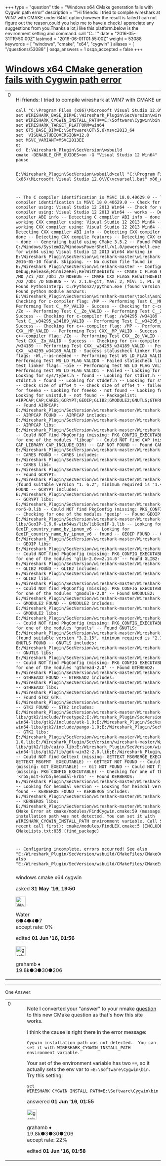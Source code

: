 +++
type = "question"
title = "Windows x64 CMake generation fails with Cygwin path error"
description = '''Hi friends: I tried to compile wireshark at WIN7 with CMAKE under 64bit option,however the result is failed I can not figure out the reason,could you help me to have a check.I appreciate any suggestions  from you.Thanks a lot,i like this platform.below is the environment setting and command. call &quot;C...'''
date = "2016-05-31T19:50:00Z"
lastmod = "2016-06-01T01:55:00Z"
weight = 53088
keywords = [ "windows", "cmake", "x64", "cygwin" ]
aliases = [ "/questions/53088" ]
osqa_answers = 1
osqa_accepted = false
+++

<div class="headNormal">

# [Windows x64 CMake generation fails with Cygwin path error](/questions/53088/windows-x64-cmake-generation-fails-with-cygwin-path-error)

</div>

<div id="main-body">

<div id="askform">

<table id="question-table" style="width:100%;"><colgroup><col style="width: 50%" /><col style="width: 50%" /></colgroup><tbody><tr class="odd"><td style="width: 30px; vertical-align: top"><div class="vote-buttons"><span id="post-53088-upvote" class="ajax-command post-vote up" rel="nofollow" title="I like this post (click again to cancel)"> </span><div id="post-53088-score" class="post-score" title="current number of votes">0</div><span id="post-53088-downvote" class="ajax-command post-vote down" rel="nofollow" title="I dont like this post (click again to cancel)"> </span> <span id="favorite-mark" class="ajax-command favorite-mark" rel="nofollow" title="mark/unmark this question as favorite (click again to cancel)"> </span><div id="favorite-count" class="favorite-count"></div></div></td><td><div id="item-right"><div class="question-body"><p>Hi friends: I tried to compile wireshark at WIN7 with CMAKE under 64bit option,however the result is failed I can not figure out the reason,could you help me to have a check.I appreciate any suggestions from you.Thanks a lot,i like this platform.below is the environment setting and command.</p><pre><code>call &quot;C:\Program Files (x86)\Microsoft Visual Studio 12.0\VC\vcvarsall.bat&quot; x86_amd64
set WIRESHARK_BASE_DIR=E:\Wireshark_Plugin\SecVersion\wireshark-master
set WIRESHARK_CYGWIN_INSTALL_PATH==E:\Software\Cygwin\bin
set WIRESHARK_TARGET_PLATFORM=win64
set QT5_BASE_DIR=E:\Software\QT\5.6\msvc2013_64
set  VISUALSTUDIOVERSION=12.0
set MSVC_VARIANT=MSVC2013EE
e:
cd  E:\Wireshark_Plugin\SecVersion\wsbuild
cmake -DENABLE_CHM_GUIDES=on -G &quot;Visual Studio 12 Win64&quot; ..\wireshark-master
pause

E:\Wireshark_Plugin\SecVersion\wsbuild&gt;call &quot;C:\Program Files (x86)\Microsoft Visual Studio 12.0\VC\vcvarsall.bat&quot; x86_amd64

-- The C compiler identification is MSVC 18.0.40629.0
-- The CXX compiler identification is MSVC 18.0.40629.0
-- Check for working C compiler using: Visual Studio 12 2013 Win64
-- Check for working C compiler using: Visual Studio 12 2013 Win64 -- works
-- Detecting C compiler ABI info
-- Detecting C compiler ABI info - done
-- Check for working CXX compiler using: Visual Studio 12 2013 Win64
-- Check for working CXX compiler using: Visual Studio 12 2013 Win64 -- works
-- Detecting CXX compiler ABI info
-- Detecting CXX compiler ABI info - done
-- Detecting CXX compile features
-- Detecting CXX compile features - done
-- Generating build using CMake 3.5.2
-- Found POWERSHELL: C:/Windows/System32/WindowsPowerShell/v1.0/powershell.exe
-- Building for win64 using Visual Studio 12 2013 Win64
Working in E:\Wireshark_Plugin\SecVersion\wireshark-master\wireshark-win64-libs
Tag 2016-05-10 found. Skipping.
-- No custom file found in E:/Wireshark_Plugin/SecVersion/wireshark-master
-- Configuration types: Debug;Release;MinSizeRel;RelWithDebInfo
-- CMAKE_C_FLAGS_RELWITHDEBINFO: /MD /Zi /O2 /Ob1 /D NDEBUG
-- CMAKE_CXX_FLAGS_RELWITHDEBINFO: /MD /Zi /O2 /Ob1 /D NDEBUG
-- V: 2.1.0-git, MaV: 2, MiV: 1, PL: 0, EV: -git.
-- Found PythonInterp: C:/Python27/python.exe (found version &quot;2.7.8&quot;)
-- Found python module asn2wrs: E:\Wireshark_Plugin\SecVersion\wireshark-master\tools\asn2wrs.py
-- Checking for c-compiler flag: /MP
-- Performing Test C__MP_VALID
-- Performing Test C__MP_VALID - Success
-- Checking for c-compiler flag: /Zo
-- Performing Test C__Zo_VALID
-- Performing Test C__Zo_VALID - Success
-- Checking for c-compiler flag: /w34295 /w34189
-- Performing Test C__w34295_w34189_VALID
-- Performing Test C__w34295_w34189_VALID - Success
-- Checking for c++-compiler flag: /MP
-- Performing Test CXX__MP_VALID
-- Performing Test CXX__MP_VALID - Success
-- Checking for c++-compiler flag: /Zo
-- Performing Test CXX__Zo_VALID
-- Performing Test CXX__Zo_VALID - Success
-- Checking for c++-compiler flag: /w34295 /w34189
-- Performing Test CXX__w34295_w34189_VALID
-- Performing Test CXX__w34295_w34189_VALID - Success
statuscheck linker flag - test linker flags: -Wl,--as-needed
-- Performing Test WS_LD_FLAG_VALID0
-- Performing Test WS_LD_FLAG_VALID0 - Failed
statuscheck linker flag - test linker flags: -pie
-- Performing Test WS_LD_FLAG_VALID1
-- Performing Test WS_LD_FLAG_VALID1 - Failed
-- Looking for sys/types.h
-- Looking for sys/types.h - found
-- Looking for stdint.h
-- Looking for stdint.h - found
-- Looking for stddef.h
-- Looking for stddef.h - found
-- Check size of off64_t
-- Check size of off64_t - failed
-- Looking for fseeko
-- Looking for fseeko - not found
-- Looking for unistd.h
-- Looking for unistd.h - not found
-- Packagelist: AIRPCAP;CAP;CARES;GCRYPT;GEOIP;GLIB2;GMODULE2;GNUTLS;GTHREAD2;GTK2;Gettext;Git;KERBEROS;LEX;LIBSSH;LUA;M;PCAP;POD;PORTAUDIO;Perl;PythonInterp;Qt5Core;Qt5LinguistTools;Qt5Multimedia;Qt5PrintSupport;Qt5Svg;Qt5Widgets;Qt5WinExtras;SBC;SED;SETCAP;SH;SMI;WINSPARKLE;YACC;YAPP;ZLIB
-- Found AIRPCAP: E:/Wireshark_Plugin/SecVersion/wireshark-master/Wireshark-win64-libs/AirPcap_Devpack_4_1_0_1622/Airpcap_Devpack/include
-- AIRPCAP FOUND
-- AIRPCAP includes: E:/Wireshark_Plugin/SecVersion/wireshark-master/Wireshark-win64-libs/AirPcap_Devpack_4_1_0_1622/Airpcap_Devpack/include
-- AIRPCAP libs: E:/Wireshark_Plugin/SecVersion/wireshark-master/Wireshark-win64-libs/AirPcap_Devpack_4_1_0_1622/Airpcap_Devpack/lib/airpcap.lib
-- Could NOT find PkgConfig (missing:  PKG_CONFIG_EXECUTABLE)
-- Checking for one of the modules &#39;libcap&#39;
-- Could NOT find CAP (missing:  CAP_LIBRARY CAP_INCLUDE_DIR)
-- CAP NOT FOUND
-- Found CARES: E:/Wireshark_Plugin/SecVersion/wireshark-master/Wireshark-win64-libs/c-ares-1.11.0-win64ws/lib/libcares-2.lib
-- CARES FOUND
-- CARES includes: E:/Wireshark_Plugin/SecVersion/wireshark-master/Wireshark-win64-libs/c-ares-1.11.0-win64ws/include
-- CARES libs: E:/Wireshark_Plugin/SecVersion/wireshark-master/Wireshark-win64-libs/c-ares-1.11.0-win64ws/lib/libcares-2.lib
-- Found GCRYPT: E:/Wireshark_Plugin/SecVersion/wireshark-master/Wireshark-win64-libs/gnutls-3.2.15-2.9-win64ws/bin/libgcrypt-20.lib (found suitable version &quot;1.
6.2&quot;, minimum required is &quot;1.4.2&quot;)
-- GCRYPT FOUND
-- GCRYPT includes: E:/Wireshark_Plugin/SecVersion/wireshark-master/Wireshark-win64-libs/gnutls-3.2.15-2.9-win64ws/include
-- GCRYPT libs: E:/Wireshark_Plugin/SecVersion/wireshark-master/Wireshark-win64-libs/gnutls-3.2.15-2.9-win64ws/bin/libgcrypt-20.lib;E:/Wireshark_Plugin/SecVersion/wireshark-master/Wireshark-win64-libs/gnutls-3.2.15-2.9-win64ws/bin/libgpg-er
ror6-0.lib
-- Could NOT find PkgConfig (missing:  PKG_CONFIG_EXECUTABLE)
-- Checking for one of the modules &#39;geoip&#39;
-- Found GEOIP: E:/Wireshark_Plugin/SecVersion/wireshark-master/Wireshark-win64-
libs/GeoIP-1.6.6-win64ws/lib/libGeoIP-1.lib
-- Looking for GeoIP_country_name_by_ipnum_v6
-- Looking for GeoIP_country_name_by_ipnum_v6 - found
-- GEOIP FOUND
-- GEOIP includes: E:/Wireshark_Plugin/SecVersion/wireshark-master/Wireshark-win64-libs/GeoIP-1.6.6-win64ws/include
-- GEOIP libs: E:/Wireshark_Plugin/SecVersion/wireshark-master/Wireshark-win64-libs/GeoIP-1.6.6-win64ws/lib/libGeoIP-1.lib
-- Could NOT find PkgConfig (missing:  PKG_CONFIG_EXECUTABLE)
-- Checking for one of the modules &#39;glib-2.0&gt;=2.14.0&#39;
-- Found GLIB2: E:/Wireshark_Plugin/SecVersion/wireshark-master/Wireshark-win64-libs/gtk2/lib/glib-2.0.lib
-- GLIB2 FOUND
-- GLIB2 includes: E:/Wireshark_Plugin/SecVersion/wireshark-master/Wireshark-win64-libs/gtk2/include/glib-2.0;E:/Wireshark_Plugin/SecVersion/wireshark-master/Wireshark-win64-libs/gtk2/lib/glib-2.0/include
-- GLIB2 libs: E:/Wireshark_Plugin/SecVersion/wireshark-master/Wireshark-win64-libs/gtk2/lib/glib-2.0.lib
-- Could NOT find PkgConfig (missing:  PKG_CONFIG_EXECUTABLE)
-- Checking for one of the modules &#39;gmodule-2.0&#39;
-- Found GMODULE2: E:/Wireshark_Plugin/SecVersion/wireshark-master/Wireshark-win64-libs/gtk2/lib/gmodule-2.0.lib
-- GMODULE2 FOUND
-- GMODULE2 includes: E:/Wireshark_Plugin/SecVersion/wireshark-master/Wireshark-win64-libs/gtk2/include/glib-2.0
-- GMODULE2 libs: E:/Wireshark_Plugin/SecVersion/wireshark-master/Wireshark-win64-libs/gtk2/lib/gmodule-2.0.lib
-- Could NOT find PkgConfig (missing:  PKG_CONFIG_EXECUTABLE)
-- Checking for one of the modules &#39;gnutls&#39;
-- Found GNUTLS: E:/Wireshark_Plugin/SecVersion/wireshark-master/Wireshark-win64-libs/gnutls-3.2.15-2.9-win64ws/bin/libgnutls-28.lib (found suitable version &quot;3.2.15&quot;, minimum required is &quot;2.12.0&quot;)
-- GNUTLS FOUND
-- GNUTLS includes: E:/Wireshark_Plugin/SecVersion/wireshark-master/Wireshark-win64-libs/gnutls-3.2.15-2.9-win64ws/include
-- GNUTLS libs: E:/Wireshark_Plugin/SecVersion/wireshark-master/Wireshark-win64-libs/gnutls-3.2.15-2.9-win64ws/bin/libgnutls-28.lib
-- Could NOT find PkgConfig (missing:  PKG_CONFIG_EXECUTABLE)
-- Checking for one of the modules &#39;gthread-2.0&#39;
-- Found GTHREAD2: E:/Wireshark_Plugin/SecVersion/wireshark-master/Wireshark-win64-libs/gtk2/lib/glib-2.0.lib
-- GTHREAD2 FOUND
-- GTHREAD2 includes: E:/Wireshark_Plugin/SecVersion/wireshark-master/Wireshark-win64-libs/gtk2/include/glib-2.0/glib
-- GTHREAD2 libs: E:/Wireshark_Plugin/SecVersion/wireshark-master/Wireshark-win64-libs/gtk2/lib/glib-2.0.lib
-- Found GTK2_GTK: E:/Wireshark_Plugin/SecVersion/wireshark-master/Wireshark-win64-libs/gtk2/lib/gtk-win32-2.0.lib
-- GTK2 FOUND
-- GTK2 includes: E:/Wireshark_Plugin/SecVersion/wireshark-master/Wireshark-win64-libs/gtk2/include/gtk-2.0;E:/Wireshark_Plugin/SecVersion/wireshark-master/Wireshark-win64-libs/gtk2/include;E:/Wireshark_Plugin/SecVersion/wireshark-master/Wireshark-win64-libs/gtk2/include/freetype2;E:/Wireshark_Plugin/SecVersion/wireshark-master/Wireshark-win64-libs/gtk2/include/glib-2.0;E:/Wireshark_Plugin/SecVersion/wireshark-master/Wireshark-win64-libs/gtk2/lib/glib-2.0/include;E:/Wireshark_Plugin/SecVersion/wireshark-master/Wireshark-win64-libs/gtk2/include/atk-1.0;E:/Wireshark_Plugin/SecVersion/wireshark-master/Wireshark-win64-libs/gtk2/include/gdk-pixbuf-2.0;E:/Wireshark_Plugin/SecVersion/wireshark-master/Wireshark-win64-libs/gtk2/include/cairo;E:/Wireshark_Plugin/SecVersion/wireshark-master/Wireshark-win64-libs/gtk2/include/pango-1.0;E:/Wireshark_Plugin/SecVersion/wireshark-master/Wireshark-win64-libs/gtk2/lib/gtk-2.0/include
-- GTK2 libs: E:/Wireshark_Plugin/SecVersion/wireshark-master/Wireshark-win64-libs/gtk2/lib/glib-2.0.lib;E:/Wireshark_Plugin/SecVersion/wireshark-master/Wireshark-win64-libs/gtk2/lib/gobject-2.0.lib;E:/Wireshark_Plugin/SecVersion/wireshark-master/Wireshark-win64-libs/gtk2/lib/atk-1.0.lib;E:/Wireshark_Plugin/SecVersion/wireshark-master/Wireshark-win64-libs/gtk2/lib/gmodule-2.0.lib;E:/Wireshark_Plugin/SecVersion/wireshark-master/Wireshark-win64-libs/gtk2/lib/gdk_pixbuf-2.0.lib;E:/Wireshark_Plugin/SecVersion/wireshark-master/Wireshark-win64-libs/gtk2/lib/cairo.lib;E:/Wireshark_Plugin/SecVersion/wireshark-master/Wireshark-win64-libs/gtk2/lib/pango-1.0.lib;E:/Wireshark_Plugin/SecVersion/wireshark-master/Wireshark-win64-libs/gtk2/lib/pangocairo-1.0.lib;E:/Wireshark_Plugin/SecVersion/wireshark-master/Wireshark-win64-libs/gtk2/lib/gdk-win32-2.0.lib;E:/Wireshark_Plugin/SecVersion/wireshark-master/Wireshark-win64-libs/gtk2/lib/gtk-win32-2.0.lib
-- Could NOT find Gettext (missing:  GETTEXT_MSGMERGE_EXECUTABLE GETTEXT_MSGFMT_
EXECUTABLE)
-- GETTEXT NOT FOUND
-- Could NOT find Git (missing:  GIT_EXECUTABLE)
-- Git NOT FOUND
-- Could NOT find PkgConfig (missing:  PKG_CONFIG_EXECUTABLE)
-- Checking for one of the modules &#39;krb5;mit-krb5;heimdal-krb5&#39;
-- Found KERBEROS: E:/Wireshark_Plugin/SecVersion/wireshark-master/Wireshark-win64-libs/kfw-3-2-2-x64-ws/lib/krb5_64.lib
-- Looking for heimdal_version
-- Looking for heimdal_version - not found
-- KERBEROS FOUND
-- KERBEROS includes: E:/Wireshark_Plugin/SecVersion/wireshark-master/Wireshark-win64-libs/kfw-3-2-2-x64-ws/include
-- KERBEROS libs: E:/Wireshark_Plugin/SecVersion/wireshark-master/Wireshark-win64-libs/kfw-3-2-2-x64-ws/lib/krb5_64.lib
CMake Error at cmake/modules/FindCygwin.cmake:59 (message):
  Cygwin installation path was not detected.  You can set it with WIRESHARK_CYGWIN_INSTALL_PATH environment variable.
Call Stack (most recent call first):
  cmake/modules/FindLEX.cmake:5 (INCLUDE)
  CMakeLists.txt:835 (find_package)

-- Configuring incomplete, errors occurred!
See also &quot;E:/Wireshark_Plugin/SecVersion/wsbuild/CMakeFiles/CMakeOutput.log&quot;.
See also &quot;E:/Wireshark_Plugin/SecVersion/wsbuild/CMakeFiles/CMakeError.log&quot;.</code></pre></div><div id="question-tags" class="tags-container tags"><span class="post-tag tag-link-windows" rel="tag" title="see questions tagged &#39;windows&#39;">windows</span> <span class="post-tag tag-link-cmake" rel="tag" title="see questions tagged &#39;cmake&#39;">cmake</span> <span class="post-tag tag-link-x64" rel="tag" title="see questions tagged &#39;x64&#39;">x64</span> <span class="post-tag tag-link-cygwin" rel="tag" title="see questions tagged &#39;cygwin&#39;">cygwin</span></div><div id="question-controls" class="post-controls"></div><div class="post-update-info-container"><div class="post-update-info post-update-info-user"><p>asked <strong>31 May '16, 19:50</strong></p><img src="https://secure.gravatar.com/avatar/1445b0c2e6369c9b39c7802df15a2299?s=32&amp;d=identicon&amp;r=g" class="gravatar" width="32" height="32" alt="Water&#39;s gravatar image" /><p><span>Water</span><br />
<span class="score" title="6 reputation points">6</span><span title="4 badges"><span class="badge1">●</span><span class="badgecount">4</span></span><span title="4 badges"><span class="silver">●</span><span class="badgecount">4</span></span><span title="7 badges"><span class="bronze">●</span><span class="badgecount">7</span></span><br />
<span class="accept_rate" title="Rate of the user&#39;s accepted answers">accept rate:</span> <span title="Water has no accepted answers">0%</span></p></div><div class="post-update-info post-update-info-edited"><p><span> edited <strong>01 Jun '16, 01:56</strong> </span></p><img src="https://secure.gravatar.com/avatar/d2a7e24ca66604c749c7c88c1da8ff78?s=32&amp;d=identicon&amp;r=g" class="gravatar" width="32" height="32" alt="grahamb&#39;s gravatar image" /><p><span>grahamb ♦</span><br />
<span class="score" title="19834 reputation points"><span>19.8k</span></span><span title="3 badges"><span class="badge1">●</span><span class="badgecount">3</span></span><span title="30 badges"><span class="silver">●</span><span class="badgecount">30</span></span><span title="206 badges"><span class="bronze">●</span><span class="badgecount">206</span></span></p></div></div><div id="comments-container-53088" class="comments-container"></div><div id="comment-tools-53088" class="comment-tools"></div><div class="clear"></div><div id="comment-53088-form-container" class="comment-form-container"></div><div class="clear"></div></div></td></tr></tbody></table>

------------------------------------------------------------------------

<div class="tabBar">

<span id="sort-top"></span>

<div class="headQuestions">

One Answer:

</div>

</div>

<span id="53090"></span>

<div id="answer-container-53090" class="answer">

<table style="width:100%;"><colgroup><col style="width: 50%" /><col style="width: 50%" /></colgroup><tbody><tr class="odd"><td style="width: 30px; vertical-align: top"><div class="vote-buttons"><span id="post-53090-upvote" class="ajax-command post-vote up" rel="nofollow" title="I like this post (click again to cancel)"> </span><div id="post-53090-score" class="post-score" title="current number of votes">0</div><span id="post-53090-downvote" class="ajax-command post-vote down" rel="nofollow" title="I dont like this post (click again to cancel)"> </span></div></td><td><div class="item-right"><div class="answer-body"><p>Note I converted your "answer" to your nmake <a href="https://ask.wireshark.org/questions/52492/issue-of-compiling-wireshark-source-code-with-vs2013-under-64bit-option">question</a> to this new CMake question as that's how this site works.</p><p>I think the cause is right there in the error message:</p><pre><code>Cygwin installation path was not detected.  You can set it with WIRESHARK_CYGWIN_INSTALL_PATH environment variable.</code></pre><p>Your set of the environment variable has two <code>==</code>, so it actually sets the env var to <code>=E:\Software\Cygwin\bin</code>. Try this setting:</p><pre><code>set WIRESHARK_CYGWIN_INSTALL_PATH=E:\Software\Cygwin\bin</code></pre></div><div class="answer-controls post-controls"></div><div class="post-update-info-container"><div class="post-update-info post-update-info-user"><p>answered <strong>01 Jun '16, 01:55</strong></p><img src="https://secure.gravatar.com/avatar/d2a7e24ca66604c749c7c88c1da8ff78?s=32&amp;d=identicon&amp;r=g" class="gravatar" width="32" height="32" alt="grahamb&#39;s gravatar image" /><p><span>grahamb ♦</span><br />
<span class="score" title="19834 reputation points"><span>19.8k</span></span><span title="3 badges"><span class="badge1">●</span><span class="badgecount">3</span></span><span title="30 badges"><span class="silver">●</span><span class="badgecount">30</span></span><span title="206 badges"><span class="bronze">●</span><span class="badgecount">206</span></span><br />
<span class="accept_rate" title="Rate of the user&#39;s accepted answers">accept rate:</span> <span title="grahamb has 274 accepted answers">22%</span></p></div><div class="post-update-info post-update-info-edited"><p><span> edited <strong>01 Jun '16, 01:58</strong> </span></p></div></div><div id="comments-container-53090" class="comments-container"></div><div id="comment-tools-53090" class="comment-tools"></div><div class="clear"></div><div id="comment-53090-form-container" class="comment-form-container"></div><div class="clear"></div></div></td></tr></tbody></table>

</div>

<div class="paginator-container-left">

</div>

</div>

</div>

